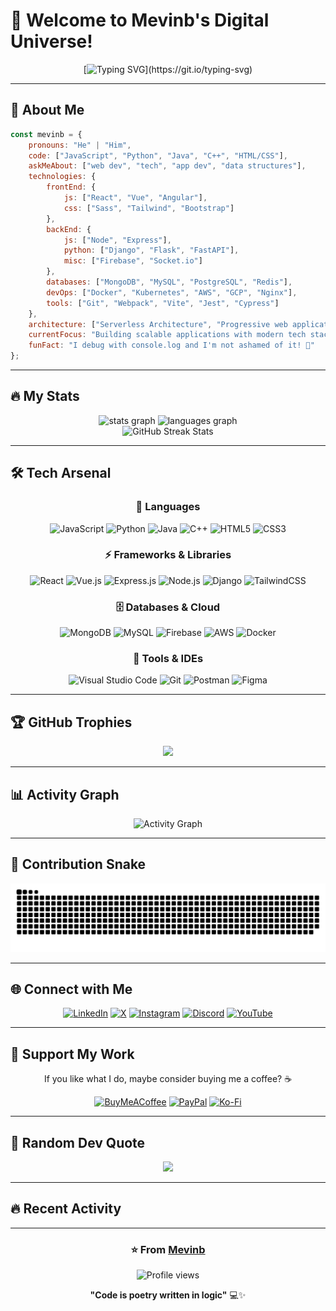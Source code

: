 # 🚀 Welcome to Mevinb's Digital Universe! 

<div align="center">
  
[![Typing SVG](https://readme-typing-svg.herokuapp.com?font=Fira+Code&pause=1000&color=36BCF7FF&center=true&vCenter=true&width=435&lines=Full+Stack+Developer;Problem+Solver;Tech+Enthusiast;Always+Learning+Something+New!)](https://git.io/typing-svg)

</div>

---

## 🎯 About Me

```javascript
const mevinb = {
    pronouns: "He" | "Him",
    code: ["JavaScript", "Python", "Java", "C++", "HTML/CSS"],
    askMeAbout: ["web dev", "tech", "app dev", "data structures"],
    technologies: {
        frontEnd: {
            js: ["React", "Vue", "Angular"],
            css: ["Sass", "Tailwind", "Bootstrap"]
        },
        backEnd: {
            js: ["Node", "Express"],
            python: ["Django", "Flask", "FastAPI"],
            misc: ["Firebase", "Socket.io"]
        },
        databases: ["MongoDB", "MySQL", "PostgreSQL", "Redis"],
        devOps: ["Docker", "Kubernetes", "AWS", "GCP", "Nginx"],
        tools: ["Git", "Webpack", "Vite", "Jest", "Cypress"]
    },
    architecture: ["Serverless Architecture", "Progressive web applications", "Single page applications"],
    currentFocus: "Building scalable applications with modern tech stack",
    funFact: "I debug with console.log and I'm not ashamed of it! 🐛"
};
```

---

## 🔥 My Stats

<div align="center">
  <img src="https://github-readme-stats.vercel.app/api?username=Mevinb&show_icons=true&theme=tokyonight&hide_border=false&count_private=true&include_all_commits=false" height="180" alt="stats graph"  />
  <img src="https://github-readme-stats.vercel.app/api/top-langs?username=Mevinb&layout=compact&theme=tokyonight&hide_border=false&langs_count=6" height="180" alt="languages graph"  />
</div>

<div align="center">
  <img src="https://github-readme-streak-stats.herokuapp.com/?user=Mevinb&theme=tokyonight&hide_border=false" alt="GitHub Streak Stats" />
</div>

---

## 🛠️ Tech Arsenal

<div align="center">

### 🚀 Languages
![JavaScript](https://img.shields.io/badge/javascript-%23323330.svg?style=for-the-badge&logo=javascript&logoColor=%23F7DF1E)
![Python](https://img.shields.io/badge/python-3670A0?style=for-the-badge&logo=python&logoColor=ffdd54)
![Java](https://img.shields.io/badge/java-%23ED8B00.svg?style=for-the-badge&logo=openjdk&logoColor=white)
![C++](https://img.shields.io/badge/c++-%2300599C.svg?style=for-the-badge&logo=c%2B%2B&logoColor=white)
![HTML5](https://img.shields.io/badge/html5-%23E34F26.svg?style=for-the-badge&logo=html5&logoColor=white)
![CSS3](https://img.shields.io/badge/css3-%231572B6.svg?style=for-the-badge&logo=css3&logoColor=white)

### ⚡ Frameworks & Libraries
![React](https://img.shields.io/badge/react-%2320232a.svg?style=for-the-badge&logo=react&logoColor=%2361DAFB)
![Vue.js](https://img.shields.io/badge/vuejs-%2335495e.svg?style=for-the-badge&logo=vuedotjs&logoColor=%234FC08D)
![Express.js](https://img.shields.io/badge/express.js-%23404d59.svg?style=for-the-badge&logo=express&logoColor=%2361DAFB)
![Node.js](https://img.shields.io/badge/node.js-6DA55F?style=for-the-badge&logo=node.js&logoColor=white)
![Django](https://img.shields.io/badge/django-%23092E20.svg?style=for-the-badge&logo=django&logoColor=white)
![TailwindCSS](https://img.shields.io/badge/tailwindcss-%2338B2AC.svg?style=for-the-badge&logo=tailwind-css&logoColor=white)

### 🗄️ Databases & Cloud
![MongoDB](https://img.shields.io/badge/MongoDB-%234ea94b.svg?style=for-the-badge&logo=mongodb&logoColor=white)
![MySQL](https://img.shields.io/badge/mysql-%2300f.svg?style=for-the-badge&logo=mysql&logoColor=white)
![Firebase](https://img.shields.io/badge/firebase-%23039BE5.svg?style=for-the-badge&logo=firebase)
![AWS](https://img.shields.io/badge/AWS-%23FF9900.svg?style=for-the-badge&logo=amazon-aws&logoColor=white)
![Docker](https://img.shields.io/badge/docker-%230db7ed.svg?style=for-the-badge&logo=docker&logoColor=white)

### 🔧 Tools & IDEs
![Visual Studio Code](https://img.shields.io/badge/Visual%20Studio%20Code-0078d4.svg?style=for-the-badge&logo=visual-studio-code&logoColor=white)
![Git](https://img.shields.io/badge/git-%23F05033.svg?style=for-the-badge&logo=git&logoColor=white)
![Postman](https://img.shields.io/badge/Postman-FF6C37?style=for-the-badge&logo=postman&logoColor=white)
![Figma](https://img.shields.io/badge/figma-%23F24E1E.svg?style=for-the-badge&logo=figma&logoColor=white)

</div>

---

## 🏆 GitHub Trophies
<div align="center">
  <img src="https://github-profile-trophy.vercel.app/?username=Mevinb&theme=tokyonight&no-frame=true&no-bg=true&margin-w=4" />
</div>

---

## 📊 Activity Graph
<div align="center">
  <img src="https://github-readme-activity-graph.vercel.app/graph?username=Mevinb&theme=tokyo-night&hide_border=true&area=true" alt="Activity Graph" />
</div>

---

## 🐍 Contribution Snake
<div align="center">
  
![Snake animation](https://raw.githubusercontent.com/Platane/snk/output/github-contribution-grid-snake-dark.svg)

</div>

---

## 🌐 Connect with Me

<div align="center">

[![LinkedIn](https://img.shields.io/badge/LinkedIn-%230077B5.svg?logo=linkedin&logoColor=white)](https://linkedin.com/in/mevinb) 
[![X](https://img.shields.io/badge/X-black.svg?logo=X&logoColor=white)](https://x.com/mevinb) 
[![Instagram](https://img.shields.io/badge/Instagram-%23E4405F.svg?logo=Instagram&logoColor=white)](https://instagram.com/mevinb) 
[![Discord](https://img.shields.io/badge/Discord-%237289DA.svg?logo=discord&logoColor=white)](https://discord.gg/mevinb) 
[![YouTube](https://img.shields.io/badge/YouTube-%23FF0000.svg?logo=YouTube&logoColor=white)](https://youtube.com/@mevinb) 

</div>

---

## 💝 Support My Work

<div align="center">

If you like what I do, maybe consider buying me a coffee? ☕

[![BuyMeACoffee](https://img.shields.io/badge/Buy%20Me%20a%20Coffee-ffdd00?style=for-the-badge&logo=buy-me-a-coffee&logoColor=black)](https://buymeacoffee.com/mevinb) 
[![PayPal](https://img.shields.io/badge/PayPal-00457C?style=for-the-badge&logo=paypal&logoColor=white)](https://paypal.me/mevinb) 
[![Ko-Fi](https://img.shields.io/badge/Ko--fi-F16061?style=for-the-badge&logo=ko-fi&logoColor=white)](https://ko-fi.com/mevinb) 

</div>

---

## 💭 Random Dev Quote
<div align="center">
  
![](https://quotes-github-readme.vercel.app/api?type=horizontal&theme=tokyonight)

</div>

---

## 🔥 Recent Activity

<!--START_SECTION:activity-->

<!--END_SECTION:activity-->

---

<div align="center">
  
### ⭐ From [Mevinb](https://github.com/Mevinb)

![Profile views](https://komarev.com/ghpvc/?username=Mevinb&label=Profile%20views&color=0e75b6&style=flat)

**"Code is poetry written in logic"** 💻✨

</div>